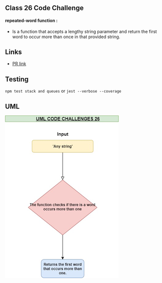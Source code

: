 ## Class 26 Code Challenge 

#### repeated-word function :

  * Is a  function that accepts a lengthy string parameter and  return the first word to occur more than once in that provided string.

  
   
## Links

* [PR link](https://github.com/Eyob1984/data-structures-and-algorithms/blob/repeated-word/data-structures/repeated-word/README.md) 

 
## Testing
  `npm test stack and queues` or `jest --verbose --coverage`

## UML
![UML](./asset/image/uml-cc-26.jpg)
